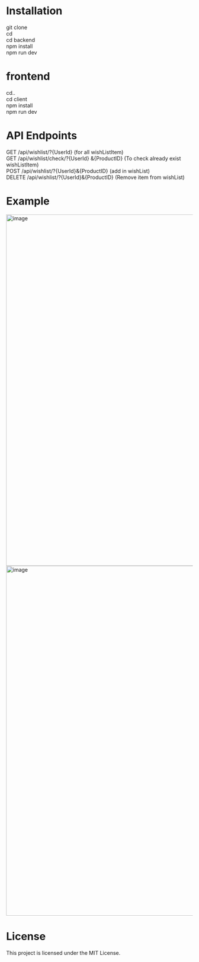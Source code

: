 # Installation 
git clone <repository-url><br />
cd <repository-directory><br />
cd backend<br />
npm install<br />
npm run dev<br />
# frontend
cd..<br />
cd client <br />
npm install<br />
npm run dev<br />

# API Endpoints
GET /api/wishlist/?{UserId}  (for all wishListItem)<br />
GET /api/wishlist/check/?{UserId} &{ProductID} (To check already exist wishListItem)<br />
POST /api/wishlist/?{UserId}&{ProductID} (add in wishList)<br />
DELETE  /api/wishlist/?{UserId}&{ProductID} (Remove item from wishList)<br />
# Example
<img width="949" alt="image" src="https://github.com/SQA-PROJECT-1/Konta-Niben/assets/106031804/926ed4de-975a-4fe6-8b58-e1acde7c93de"><br />
<img width="945" alt="image" src="https://github.com/SQA-PROJECT-1/Konta-Niben/assets/106031804/e5ef14d7-a946-44b0-877e-e8466deac3c8">

# License
This project is licensed under the MIT License.


